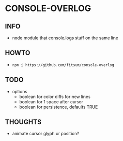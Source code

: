 # CONSOLE-OVERLOG

## INFO
- node module that console.logs stuff on the same line

## HOWTO
- `npm i https://github.com/fitsum/console-overlog`

## TODO
- options
    - boolean for color diffs for new lines
    - boolean for 1 space after cursor
    - boolean for persistence, defaults TRUE  

## THOUGHTS
- animate cursor glyph or position?

